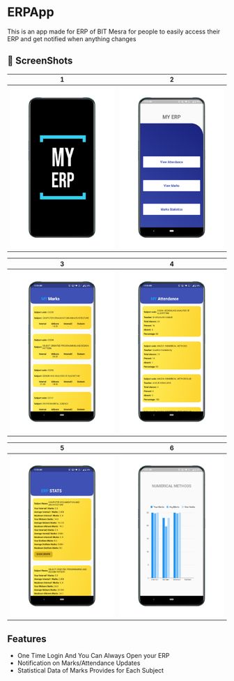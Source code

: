 # ERPApp
This is an app made for ERP of BIT Mesra
for people to easily access their ERP and get notified
when anything changes

 ## 📸 ScreenShots


| 1 | 2|
|------|-------|
|<img src="ReadmeAssets/1.jpeg" width="400"/>|<img src="ReadmeAssets/2.jpeg" width="400"/>|


| 3 | 4|
|------|-------|
|<img src="ReadmeAssets/3.jpeg" width="400"/>|<img src="ReadmeAssets/4.jpeg" width="400"/>|

| 5 | 6 |
|------|-------|
|<img src="ReadmeAssets/5.jpeg" width="400"/>|<img src="ReadmeAssets/6.jpeg" width="400"/>|

## Features
* One Time Login And You Can Always Open your ERP
* Notification on Marks/Attendance Updates
* Statistical Data of Marks Provides for Each Subject
